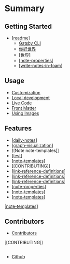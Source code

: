 # Summary

## Getting Started

- [[readme]]
  - [Gatsby CLI](getting-started/gatsby-cli.mdx)
  - [你好世界](getting-started/你好世界.mdx)
  - [[世界]]
  - [[note-properties]]
  - [[write-notes-in-foam]]

## Usage

- [Customization](usage/customization.mdx)
- [Local development](usage/local-development.mdx)
- [Live Code](usage/live-code.mdx)
- [Front Matter](usage/front-matter.mdx)
- [Using Images](usage/using-images.mdx)

## Features

- [[daily-notes]]
- [[graph-visualization]]
- [[Note note-templates]]
- [[test]]
- [[note-templates]]
- [[CONTRIBUTING]]
- [[link-reference-definitions]]
- [[link-reference-definitions]]
- [[link-reference-definitions]]
- [[note-properties]]
- [[note-templates]]
- [[note-templates]]

[[note-templates]]

## Contributors

- [Contributors](contributing.mdx)

[[CONTRIBUTING]]

##

- [Github](https://github.com)

[//begin]: # "Autogenerated link references for markdown compatibility"
[readme]: ../content/readme.md "Doctocat"
[世界]: 世界.md "世界"
[note-properties]: features/note-properties.md "Note Properties"
[write-notes-in-foam]: how-to/write-notes-in-foam.md "Writing Notes"
[daily-notes]: features/daily-notes.md "Daily Notes"
[graph-visualization]: features/graph-visualization.md "Graph Visualization"
[test]: test.md "Test"
[note-templates]: features/note-templates.md "Note Templates"
[link-reference-definitions]: features/link-reference-definitions.md "Link Reference Definitions"
[//end]: # "Autogenerated link references"
